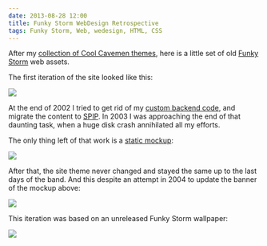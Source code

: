 ```yaml
---
date: 2013-08-28 12:00
title: Funky Storm WebDesign Retrospective
tags: Funky Storm, Web, wedesign, HTML, CSS
---
```


After my [collection of Cool Cavemen themes](http://kevin.deldycke.com/2011/06/cool-cavemen-webdesign-retrospective/), here is a little set of old [Funky Storm](http://funky-storm.com) web assets.

The first iteration of the site looked like this:

![](/uploads/2013/funky-storm-com.png)

At the end of 2002 I tried to get rid of my [custom backend code](http://kevin.deldycke.com/2013/08/funky-storm-source-code-released/), and migrate the content to [SPIP](http://www.spip.net). In 2003 I was approaching the end of that daunting task, when a huge disk crash annihilated all my efforts.

The only thing left of that work is a [static mockup](https://github.com/kdeldycke/funky-storm/blob/master/index_dev.htm):

![](/uploads/2013/2003-funky-storm-redesign-mockup.png)

After that, the site theme never changed and stayed the same up to the last days of the band. And this despite an attempt in 2004 to update the banner of the mockup above:

![](/uploads/2013/funky-storm-top-banner-update.png)

This iteration was based on an unreleased Funky Storm wallpaper:

![](/uploads/2013/funky-storm-wallpaper.png)
